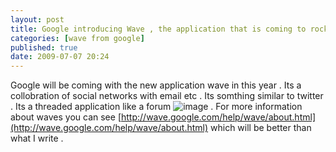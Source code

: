 ```yaml
---
layout: post
title: Google introducing Wave , the application that is coming to rock in 2009
categories: [wave from google]
published: true
date: 2009-07-07 20:24
---
```

Google will be coming with the new application wave in this year . Its a collobration of social networks with email etc .  Its somthing similar to twitter . Its a threaded application like a forum ![image](http://harikt.com/sites/all/modules/fckeditor/fckeditor/editor/images/smiley/msn/regular_smile.gif) . For more information about waves you can see [http://wave.google.com/help/wave/about.html](http://wave.google.com/help/wave/about.html) which will be better than what I write .   
